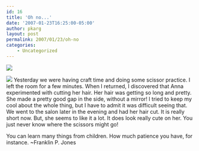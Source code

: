 ```yaml
---
id: 16
title: 'Oh no...'
date: '2007-01-23T16:25:00-05:00'
author: pkarg
layout: post
permalink: 2007/01/23/oh-no
categories:
    - Uncategorized
---
```

![](http://garden.kargs.net/wp-content/uploads/2013/04/cropped-IMAG8993.jpg)

![](http://garden.kargs.net/wp-content/uploads/.thumbs/.IMG_2029.JPG)
Yesterday we were having craft time and doing some scissor practice. I left the room for a few minutes. When I returned, I discovered that Anna experimented with cutting her hair. Her hair was getting so long and pretty. She made a pretty good gap in the side, without a mirror! I tried to keep my cool about the whole thing, but I have to admit it was difficult seeing that. We went to the salon later in the evening and had her hair cut. It is really short now. But, she seems to like it a lot. It does look really cute on her. You just never know where the scissors might go!

You can learn many things from children. How much patience you have, for instance. ~Franklin P. Jones